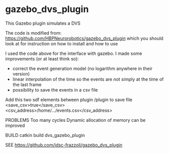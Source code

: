 #  gazebo_dvs_plugin
This Gazebo plugin simulates a DVS

The code is modified from:
https://github.com/HBPNeurorobotics/gazebo_dvs_plugin
which you should look at for instruction on how to install and how to use

I used the code above for the interface with gazebo. 
I made some improvements (or at least think so):
- correct the event generation model (no logarithm anywhere in their version)
- linear interpolation of the time so the events are not simply at the time of the last frame
- possibility to save the events in a csv file

Add this two sdf elements between plugin /plugin to save file
    <save_csv>true</save_csv>
    <csv_address>/home/.../events.csv</csv_address>

PROBLEMS
Too many cycles
Dynamic allocation of memory can be improved

BUILD
catkin build dvs_gazebo_plugin

SEE
https://github.com/idsc-frazzoli/gazebo_dvs_plugin
